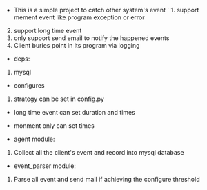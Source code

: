  * This is a simple project to catch other system's event
` 1. support mement event like program exception or error
  2. support long time event
  3. only support send email to notify the happened events
  4. Client buries point in its program via logging

 * deps:
  1. mysql

 * configures
  1. strategy can be set in config.py
   * long time event can set duration and times
   * monment only can set times

 * agent module:
  1. Collect all the client's event and record into mysql database 
 * event_parser module:
  1. Parse all event and send mail if achieving the configure threshold
 
